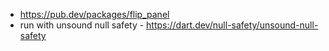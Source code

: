 
- https://pub.dev/packages/flip_panel
- run with unsound null safety - https://dart.dev/null-safety/unsound-null-safety